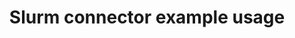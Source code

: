 ---
title: Slurm connector example usage
weight: 1
variants: +flyte -serverless -byoc -selfmanaged
layout: py_example
example_file: /external/unionai-examples/flyte-integrations/flyte-connectors/slurm_connector/slurm_connector/slurm_connector_example_usage.py
---
